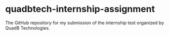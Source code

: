 # quadbtech-internship-assignment
The GitHub repository for my submission of the internship test organized by QuadB Technologies.
